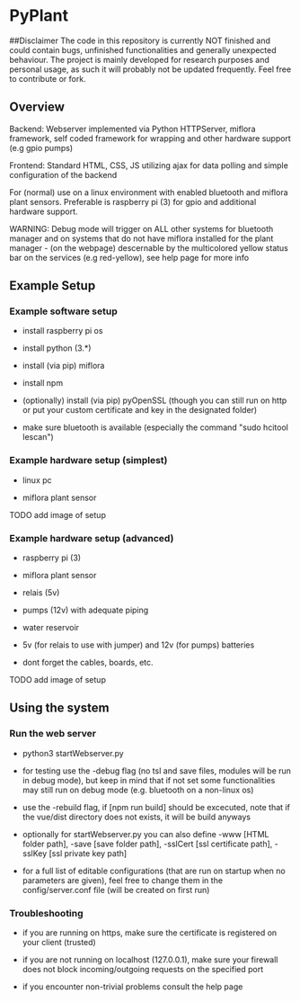 # PyPlant
##Disclaimer
The code in this repository is currently NOT finished and could contain bugs, unfinished functionalities and generally unexpected behaviour. The project is mainly developed for research purposes and personal usage, as such it will probably not be updated frequently. Feel free to contribute or fork.

## Overview
Backend: Webserver implemented via Python HTTPServer, miflora framework, self coded framework for wrapping and other hardware support (e.g gpio pumps)

Frontend: Standard HTML, CSS, JS utilizing ajax for data polling and simple configuration of the backend

For (normal) use on a linux environment with enabled bluetooth and miflora plant sensors. Preferable is raspberry pi (3) for gpio and additional hardware support.

WARNING: Debug mode will trigger on ALL other systems for bluetooth manager and on systems that do not have miflora installed for the plant manager - (on the webpage) descernable by the multicolored yellow status bar on the services (e.g red-yellow), see help page for more info

## Example Setup

### Example software setup

- install raspberry pi os

- install python (3.*)

- install (via pip) miflora

- install npm

- (optionally) install (via pip) pyOpenSSL (though you can still run on http or put your custom certificate and key in the designated folder)

- make sure bluetooth is available (especially the command "sudo hcitool lescan")


### Example hardware setup (simplest)

- linux pc

- miflora plant sensor

TODO add image of setup

### Example hardware setup (advanced)

- raspberry pi (3)

- miflora plant sensor

- relais (5v)

- pumps (12v) with adequate piping

- water reservoir

- 5v (for relais to use with jumper) and 12v (for pumps) batteries

- dont forget the cables, boards, etc.

TODO add image of setup

## Using the system

### Run the web server

- python3 startWebserver.py

- for testing use the -debug flag (no tsl and save files, modules will be run in debug mode), but keep in mind that if not set some functionalities may still run on debug mode (e.g. bluetooth on a non-linux os)

- use the -rebuild flag, if [npm run build] should be excecuted, note that if the vue/dist directory does not exists, it will be build anyways

- optionally for startWebserver.py you can also define  -www [HTML folder path], -save [save folder path], -sslCert [ssl certificate path], -sslKey [ssl private key path]

- for a full list of editable configurations (that are run on startup when no parameters are given), feel free to change them in the config/server.conf file (will be created on first run)

### Troubleshooting

- if you are running on https, make sure the certificate is registered on your client (trusted)

- if you are not running on localhost (127.0.0.1), make sure your firewall does not block incoming/outgoing requests on the specified port

- if you encounter non-trivial problems consult the help page
